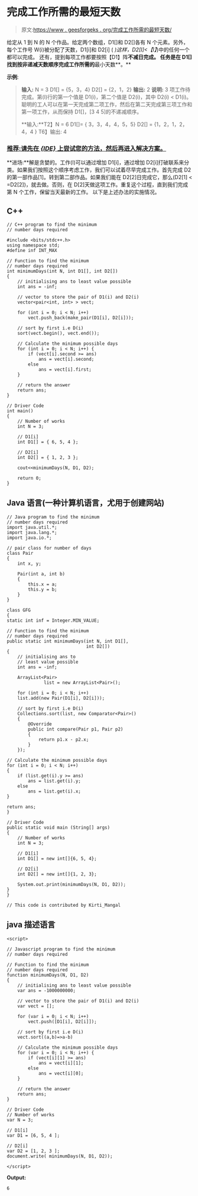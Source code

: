 # 完成工作所需的最短天数

> 原文:[https://www . geesforgeks . org/完成工作所需的最短天数/](https://www.geeksforgeeks.org/minimum-number-of-days-required-to-complete-the-work/)

给定从 1 到 N 的 N 个作品。给定两个数组，D1[]和 D2[]各有 N 个元素。另外，每个工作号 W(i)被分配了天数，D1[i]和 D2[i] ( *)这样，D2[I]<【I】*)中的任何一个都可以完成。
还有，提到每项工作都要按照【D1】阵**不减日完成。
任务是在 D1[]找到按非递减天数顺序完成工作所需的**最小天数**。**

**示例**:

> **输入:**
> N = 3
> D1[] = {5，3，4}
> D2[] = {2，1，2}
> **输出:** 2
> **说明:**
> 3 项工作待完成。第(I)行的第一个值是 D1(i)，第二个值是 D2(i)，其中 D2(i) < D1(i)。聪明的工人可以在第一天完成第二项工作，然后在第二天完成第三项工作和第一项工作，从而保持 D1[]，[3 4 5]的不递减顺序。
> 
> **输入:**T2】N = 6
> D1[]= { 3，3，4，4，5，5}
> D2[] = {1，2，1，2，4，4 }
> T6】输出: 4

### [推荐:请先在 ***<u>{IDE}</u>*** 上尝试您的方法，然后再进入解决方案。](https://ide.geeksforgeeks.org/)

**进场:**解是贪婪的。工作(I)可以通过增加 D1[i]，通过增加 D2[i]打破联系来分类。如果我们按照这个顺序考虑工作，我们可以试着尽早完成工作。首先完成 D2 的第一部作品[1]。转到第二部作品。如果我们能在 D2[2]日完成它，那么(D2[1] < =D2[2])，就去做。否则，在 D[2]天做这项工作。重复这个过程，直到我们完成第 N 个工作，保留当天最新的工作。
以下是上述办法的实施情况。

## C++

```
// C++ program to find the minimum
// number days required

#include <bits/stdc++.h>
using namespace std;
#define inf INT_MAX

// Function to find the minimum
// number days required
int minimumDays(int N, int D1[], int D2[])
{
    // initialising ans to least value possible
    int ans = -inf;

    // vector to store the pair of D1(i) and D2(i)
    vector<pair<int, int> > vect;

    for (int i = 0; i < N; i++)
        vect.push_back(make_pair(D1[i], D2[i]));

    // sort by first i.e D(i)
    sort(vect.begin(), vect.end());

    // Calculate the minimum possible days
    for (int i = 0; i < N; i++) {
        if (vect[i].second >= ans)
            ans = vect[i].second;
        else
            ans = vect[i].first;
    }

    // return the answer
    return ans;
}

// Driver Code
int main()
{
    // Number of works
    int N = 3;

    // D1[i]
    int D1[] = { 6, 5, 4 };

    // D2[i]
    int D2[] = { 1, 2, 3 };

    cout<<minimumDays(N, D1, D2);

    return 0;
}
```

## Java 语言(一种计算机语言，尤用于创建网站)

```
// Java program to find the minimum
// number days required
import java.util.*;
import java.lang.*;
import java.io.*;

// pair class for number of days
class Pair
{
    int x, y;

    Pair(int a, int b)
    {
        this.x = a;
        this.y = b;
    }
}

class GFG
{
static int inf = Integer.MIN_VALUE;

// Function to find the minimum
// number days required
public static int minimumDays(int N, int D1[],
                              int D2[])
{
    // initialising ans to
    // least value possible
    int ans = -inf;

    ArrayList<Pair>
              list = new ArrayList<Pair>();

    for (int i = 0; i < N; i++)
    list.add(new Pair(D1[i], D2[i]));

    // sort by first i.e D(i)
    Collections.sort(list, new Comparator<Pair>()
    {
        @Override
        public int compare(Pair p1, Pair p2)
        {
            return p1.x - p2.x;
        }
    });

// Calculate the minimum possible days
for (int i = 0; i < N; i++)
{
    if (list.get(i).y >= ans)
        ans = list.get(i).y;
    else
        ans = list.get(i).x;
}

return ans;
}

// Driver Code
public static void main (String[] args)
{
    // Number of works
    int N = 3;

    // D1[i]
    int D1[] = new int[]{6, 5, 4};

    // D2[i]
    int D2[] = new int[]{1, 2, 3};

    System.out.print(minimumDays(N, D1, D2));
}
}

// This code is contributed by Kirti_Mangal
```

## java 描述语言

```
<script>

// Javascript program to find the minimum
// number days required

// Function to find the minimum
// number days required
function minimumDays(N, D1, D2)
{
    // initialising ans to least value possible
    var ans = -1000000000;

    // vector to store the pair of D1(i) and D2(i)
    var vect = [];

    for (var i = 0; i < N; i++)
        vect.push([D1[i], D2[i]]);

    // sort by first i.e D(i)
    vect.sort((a,b)=>a-b)

    // Calculate the minimum possible days
    for (var i = 0; i < N; i++) {
        if (vect[i][1] >= ans)
            ans = vect[i][1];
        else
            ans = vect[i][0];
    }

    // return the answer
    return ans;
}

// Driver Code
// Number of works
var N = 3;

// D1[i]
var D1 = [6, 5, 4 ];

// D2[i]
var D2 = [1, 2, 3 ];
document.write( minimumDays(N, D1, D2));

</script>
```

**Output:** 

```
6
```